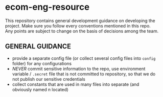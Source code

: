 # ecom-eng-resource
This repository contains general development guidance on developing the project. Make sure you follow every conventions mentioned in this repo. Any points are subject to change on the basis of decisions among the team.

## GENERAL GUIDANCE
- provide a separate config file (or collect several config files into `config` folder) for any configurations
- *NEVER* commit sensitive information to the repo, use environment variable / `.secret` file that is not committed to repository, so that we do not publish our sensitive credentials
- collect constants that are used in many files into separate (and obviously named n located)